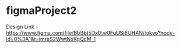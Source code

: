 # figmaProject2

Design Link - https://www.figma.com/file/BbBbt5Dx0tw0FuUSjBUHAN/tokyo?node-id=0%3A1&t=imraS2WwtNxKgQcM-1
